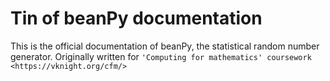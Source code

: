 Tin of beanPy documentation
==================================

This is the official documentation of beanPy, the statistical random number generator. Originally written for `'Computing for mathematics' coursework <https://vknight.org/cfm/>`

